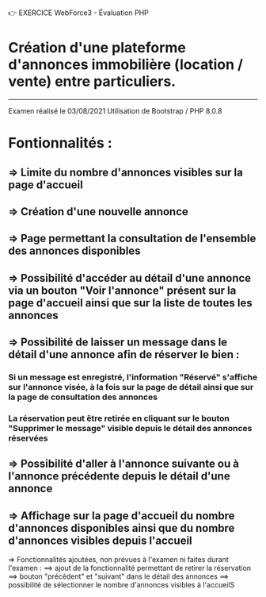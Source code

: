👉 EXERCICE WebForce3 - Évaluation PHP

# Création d'une plateforme d'annonces immobilière (location / vente) entre particuliers.

* * * * * * * * * * * * * * * * * * * * * * * * * * * * * * * 
Examen réalisé le 03/08/2021
Utilisation de Bootstrap / PHP 8.0.8

# Fontionnalités :

## => Limite du nombre d'annonces visibles sur la page d'accueil

## => Création d'une nouvelle annonce

## => Page permettant la consultation de l'ensemble des annonces disponibles

## => Possibilité d'accéder au détail d'une annonce via un bouton "Voir l'annonce" présent sur la page d'accueil ainsi que sur la liste de toutes les annonces

## => Possibilité de laisser un message dans le détail d'une annonce afin de réserver le bien :
### Si un message est enregistré, l'information "Réservé" s'affiche sur l'annonce visée, à la fois sur la page de détail ainsi que sur la page de consultation des annonces
### La réservation peut être retirée en cliquant sur le bouton "Supprimer le message" visible depuis le détail des annonces réservées

## => Possibilité d'aller à l'annonce suivante ou à l'annonce précédente depuis le détail d'une annonce

## => Affichage sur la page d'accueil du nombre d'annonces disponibles ainsi que du nombre d'annonces visibles depuis l'accueil

=> Fonctionnalités ajoutées, non prévues à l'examen ni faites durant l'examen :
==> ajout de la fonctionnalité permettant de retirer la réservation
==> bouton "précédent" et "suivant" dans le détail des annonces
==> possibilité de sélectionner le nombre d'annonces visibles à l'accueilS